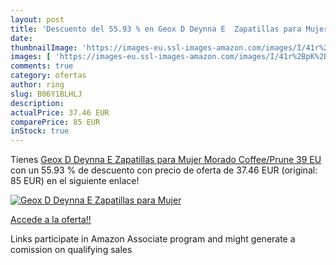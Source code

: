 ```yaml
---
layout: post
title: 'Descuento del 55.93 % en Geox D Deynna E  Zapatillas para Mujer  '
date: 
thumbnailImage: 'https://images-eu.ssl-images-amazon.com/images/I/41r%2BpK%2B3FEL._SL200_.jpg'
images: [ 'https://images-eu.ssl-images-amazon.com/images/I/41r%2BpK%2B3FEL._SL200_.jpg' ]
comments: true
category: ofertas
author: ring
slug: B06Y1BLHLJ
description:
actualPrice: 37.46 EUR
comparePrice: 85 EUR
inStock: true
---
```


Tienes [Geox D Deynna E  Zapatillas para Mujer  Morado  Coffee/Prune   39 EU](https://www.amazon.es/dp/B06Y1BLHLJ/?tag=tolees-21) con un 55.93 % de descuento con precio de oferta de 37.46 EUR (original: 85 EUR) en el siguiente enlace!

[![Geox D Deynna E  Zapatillas para Mujer  ](https://images-eu.ssl-images-amazon.com/images/I/41r%2BpK%2B3FEL._SL200_.jpg)](https://www.amazon.es/dp/B06Y1BLHLJ/?tag=tolees-21)

[Accede a la oferta!!](https://www.amazon.es/dp/B06Y1BLHLJ/?tag=tolees-21)

Links participate in Amazon Associate program and might generate a comission on qualifying sales


